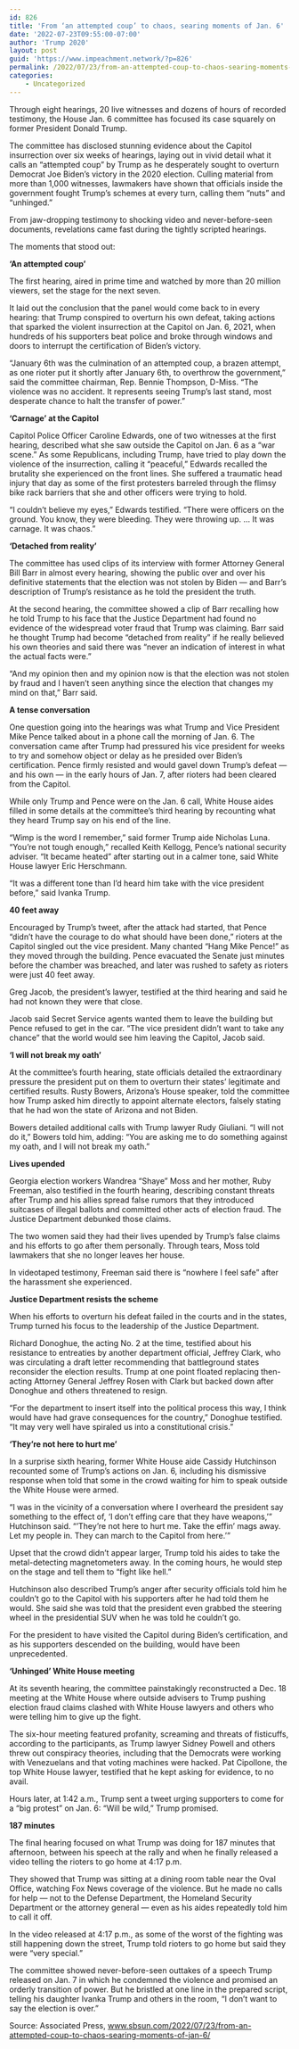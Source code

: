 ```yaml
---
id: 826
title: 'From ‘an attempted coup’ to chaos, searing moments of Jan. 6'
date: '2022-07-23T09:55:00-07:00'
author: 'Trump 2020'
layout: post
guid: 'https://www.impeachment.network/?p=826'
permalink: /2022/07/23/from-an-attempted-coup-to-chaos-searing-moments-of-jan-6/
categories:
    - Uncategorized
---
```


Through eight hearings, 20 live witnesses and dozens of hours of recorded testimony, the House Jan. 6 committee has focused its case squarely on former President Donald Trump.

The committee has disclosed stunning evidence about the Capitol insurrection over six weeks of hearings, laying out in vivid detail what it calls an “attempted coup” by Trump as he desperately sought to overturn Democrat Joe Biden’s victory in the 2020 election. Culling material from more than 1,000 witnesses, lawmakers have shown that officials inside the government fought Trump’s schemes at every turn, calling them “nuts” and “unhinged.”

From jaw-dropping testimony to shocking video and never-before-seen documents, revelations came fast during the tightly scripted hearings.

The moments that stood out:

**‘An attempted coup’**

The first hearing, aired in prime time and watched by more than 20 million viewers, set the stage for the next seven.

It laid out the conclusion that the panel would come back to in every hearing: that Trump conspired to overturn his own defeat, taking actions that sparked the violent insurrection at the Capitol on Jan. 6, 2021, when hundreds of his supporters beat police and broke through windows and doors to interrupt the certification of Biden’s victory.

“January 6th was the culmination of an attempted coup, a brazen attempt, as one rioter put it shortly after January 6th, to overthrow the government,” said the committee chairman, Rep. Bennie Thompson, D-Miss. “The violence was no accident. It represents seeing Trump’s last stand, most desperate chance to halt the transfer of power.”

**‘Carnage’ at the Capitol**

Capitol Police Officer Caroline Edwards, one of two witnesses at the first hearing, described what she saw outside the Capitol on Jan. 6 as a “war scene.” As some Republicans, including Trump, have tried to play down the violence of the insurrection, calling it “peaceful,” Edwards recalled the brutality she experienced on the front lines. She suffered a traumatic head injury that day as some of the first protesters barreled through the flimsy bike rack barriers that she and other officers were trying to hold.

“I couldn’t believe my eyes,” Edwards testified. “There were officers on the ground. You know, they were bleeding. They were throwing up. … It was carnage. It was chaos.”

**‘Detached from reality’**

The committee has used clips of its interview with former Attorney General Bill Barr in almost every hearing, showing the public over and over his definitive statements that the election was not stolen by Biden — and Barr’s description of Trump’s resistance as he told the president the truth.

At the second hearing, the committee showed a clip of Barr recalling how he told Trump to his face that the Justice Department had found no evidence of the widespread voter fraud that Trump was claiming. Barr said he thought Trump had become “detached from reality” if he really believed his own theories and said there was “never an indication of interest in what the actual facts were.”

“And my opinion then and my opinion now is that the election was not stolen by fraud and I haven’t seen anything since the election that changes my mind on that,” Barr said.

**A tense conversation**

One question going into the hearings was what Trump and Vice President Mike Pence talked about in a phone call the morning of Jan. 6. The conversation came after Trump had pressured his vice president for weeks to try and somehow object or delay as he presided over Biden’s certification. Pence firmly resisted and would gavel down Trump’s defeat — and his own — in the early hours of Jan. 7, after rioters had been cleared from the Capitol.

While only Trump and Pence were on the Jan. 6 call, White House aides filled in some details at the committee’s third hearing by recounting what they heard Trump say on his end of the line.

“Wimp is the word I remember,” said former Trump aide Nicholas Luna. “You’re not tough enough,” recalled Keith Kellogg, Pence’s national security adviser. “It became heated” after starting out in a calmer tone, said White House lawyer Eric Herschmann.

“It was a different tone than I’d heard him take with the vice president before,” said Ivanka Trump.

**40 feet away**

Encouraged by Trump’s tweet, after the attack had started, that Pence “didn’t have the courage to do what should have been done,” rioters at the Capitol singled out the vice president. Many chanted “Hang Mike Pence!” as they moved through the building. Pence evacuated the Senate just minutes before the chamber was breached, and later was rushed to safety as rioters were just 40 feet away.

Greg Jacob, the president’s lawyer, testified at the third hearing and said he had not known they were that close.

Jacob said Secret Service agents wanted them to leave the building but Pence refused to get in the car. “The vice president didn’t want to take any chance” that the world would see him leaving the Capitol, Jacob said.

**‘I will not break my oath’**

At the committee’s fourth hearing, state officials detailed the extraordinary pressure the president put on them to overturn their states’ legitimate and certified results. Rusty Bowers, Arizona’s House speaker, told the committee how Trump asked him directly to appoint alternate electors, falsely stating that he had won the state of Arizona and not Biden.

Bowers detailed additional calls with Trump lawyer Rudy Giuliani. “I will not do it,” Bowers told him, adding: “You are asking me to do something against my oath, and I will not break my oath.”

**Lives upended**

Georgia election workers Wandrea “Shaye” Moss and her mother, Ruby Freeman, also testified in the fourth hearing, describing constant threats after Trump and his allies spread false rumors that they introduced suitcases of illegal ballots and committed other acts of election fraud. The Justice Department debunked those claims.

The two women said they had their lives upended by Trump’s false claims and his efforts to go after them personally. Through tears, Moss told lawmakers that she no longer leaves her house.

In videotaped testimony, Freeman said there is “nowhere I feel safe” after the harassment she experienced.

**Justice Department resists the scheme**

When his efforts to overturn his defeat failed in the courts and in the states, Trump turned his focus to the leadership of the Justice Department.

Richard Donoghue, the acting No. 2 at the time, testified about his resistance to entreaties by another department official, Jeffrey Clark, who was circulating a draft letter recommending that battleground states reconsider the election results. Trump at one point floated replacing then-acting Attorney General Jeffrey Rosen with Clark but backed down after Donoghue and others threatened to resign.

“For the department to insert itself into the political process this way, I think would have had grave consequences for the country,” Donoghue testified. “It may very well have spiraled us into a constitutional crisis.”

**‘They’re not here to hurt me’**

In a surprise sixth hearing, former White House aide Cassidy Hutchinson recounted some of Trump’s actions on Jan. 6, including his dismissive response when told that some in the crowd waiting for him to speak outside the White House were armed.

“I was in the vicinity of a conversation where I overheard the president say something to the effect of, ‘I don’t effing care that they have weapons,’” Hutchinson said. “’They’re not here to hurt me. Take the effin’ mags away. Let my people in. They can march to the Capitol from here.’”

Upset that the crowd didn’t appear larger, Trump told his aides to take the metal-detecting magnetometers away. In the coming hours, he would step on the stage and tell them to “fight like hell.”

Hutchinson also described Trump’s anger after security officials told him he couldn’t go to the Capitol with his supporters after he had told them he would. She said she was told that the president even grabbed the steering wheel in the presidential SUV when he was told he couldn’t go.

For the president to have visited the Capitol during Biden’s certification, and as his supporters descended on the building, would have been unprecedented.

**‘Unhinged’ White House meeting**

At its seventh hearing, the committee painstakingly reconstructed a Dec. 18 meeting at the White House where outside advisers to Trump pushing election fraud claims clashed with White House lawyers and others who were telling him to give up the fight.

The six-hour meeting featured profanity, screaming and threats of fisticuffs, according to the participants, as Trump lawyer Sidney Powell and others threw out conspiracy theories, including that the Democrats were working with Venezuelans and that voting machines were hacked. Pat Cipollone, the top White House lawyer, testified that he kept asking for evidence, to no avail.

Hours later, at 1:42 a.m., Trump sent a tweet urging supporters to come for a “big protest” on Jan. 6: “Will be wild,” Trump promised.

**187 minutes**

The final hearing focused on what Trump was doing for 187 minutes that afternoon, between his speech at the rally and when he finally released a video telling the rioters to go home at 4:17 p.m.

They showed that Trump was sitting at a dining room table near the Oval Office, watching Fox News coverage of the violence. But he made no calls for help — not to the Defense Department, the Homeland Security Department or the attorney general — even as his aides repeatedly told him to call it off.

In the video released at 4:17 p.m., as some of the worst of the fighting was still happening down the street, Trump told rioters to go home but said they were “very special.”

The committee showed never-before-seen outtakes of a speech Trump released on Jan. 7 in which he condemned the violence and promised an orderly transition of power. But he bristled at one line in the prepared script, telling his daughter Ivanka Trump and others in the room, “I don’t want to say the election is over.”

Source: Associated Press, www.sbsun.com/2022/07/23/from-an-attempted-coup-to-chaos-searing-moments-of-jan-6/